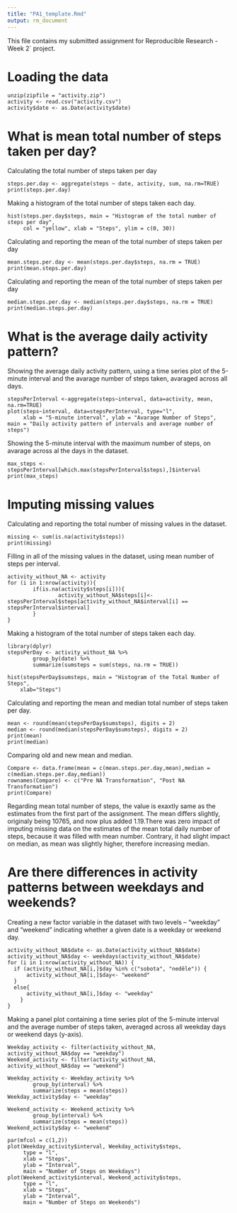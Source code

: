 ```yaml
---
title: "PA1_template.Rmd"
output: rm_document
---
```


This file contains my submitted assignment for Reproducible Research - Week 2` project.

Loading the data
================
```{r, echo = TRUE}
unzip(zipfile = "activity.zip")
activity <- read.csv("activity.csv")
activity$date <- as.Date(activity$date)
```

What is mean total number of steps taken per day?
================
Calculating the total number of steps taken per day
```{r, echo = TRUE}
steps.per.day <- aggregate(steps ~ date, activity, sum, na.rm=TRUE)
print(steps.per.day)
```

Making a histogram of the total number of steps taken each day.
```{r, echo = TRUE}
hist(steps.per.day$steps, main = "Histogram of the total number of steps per day",
     col = "yellow", xlab = "Steps", ylim = c(0, 30))
```

Calculating and reporting the mean of the total number of steps taken per day
```{r, echo = TRUE}
mean.steps.per.day <- mean(steps.per.day$steps, na.rm = TRUE)
print(mean.steps.per.day)
```

Calculating and reporting the mean of the total number of steps taken per day
```{r, echo = TRUE}
median.steps.per.day <- median(steps.per.day$steps, na.rm = TRUE)
print(median.steps.per.day)
```

What is the average daily activity pattern?
=================
Showing the average daily activity pattern, using a time series plot of the 5-minute interval and the avarage number of steps taken, avaraged across all days.
```{r, echo = TRUE}
stepsPerInterval <-aggregate(steps~interval, data=activity, mean, na.rm=TRUE)
plot(steps~interval, data=stepsPerInterval, type="l",
     xlab = "5-minute interval", ylab = "Avarage Number of Steps", main = "Daily activity pattern of intervals and average number of steps")
```

Showing the 5-minute interval with the maximum number of steps, on avarage across al the days in the dataset.
```{r, echo = TRUE}
max_steps <- stepsPerInterval[which.max(stepsPerInterval$steps),]$interval
print(max_steps)
```

Imputing missing values
===================
Calculating and reporting the total number of missing values in the dataset.
```{r, echo = TRUE}
missing <- sum(is.na(activity$steps))
print(missing)
```

Filling in all of the missing values in the dataset, using mean number of steps per interval.
```{r, echo = TRUE}
activity_without_NA <- activity  
for (i in 1:nrow(activity)){
        if(is.na(activity$steps[i])){
                activity_without_NA$steps[i]<- stepsPerInterval$steps[activity_without_NA$interval[i] == stepsPerInterval$interval]
        }
}
```

Making a histogram of the total number of steps taken each day. 
```{r, echo = TRUE}
library(dplyr)
stepsPerDay <- activity_without_NA %>%
        group_by(date) %>%
        summarize(sumsteps = sum(steps, na.rm = TRUE)) 

hist(stepsPerDay$sumsteps, main = "Histogram of the Total Number of Steps", 
    xlab="Steps")
```

Calculating and reporting the mean and median total number of steps taken per day. 
```{r, echo = TRUE}
mean <- round(mean(stepsPerDay$sumsteps), digits = 2)
median <- round(median(stepsPerDay$sumsteps), digits = 2)
print(mean)
print(median)
```

Comparing old and new mean and median.
```{r, echo = TRUE}
Compare <- data.frame(mean = c(mean.steps.per.day,mean),median = c(median.steps.per.day,median))
rownames(Compare) <- c("Pre NA Transformation", "Post NA Transformation")
print(Compare)
```

Regarding mean total number of steps, the value is exaxtly same as the estimates from the first part of the assignment. The mean differs slightly, originaly being 10765, and now plus added 1.19.There was zero impact of imputing missing data on the estimates of the mean total daily number of steps, because it was filled with mean number. Contrary, it had slight impact on median, as mean was slightly higher, therefore increasing median.

Are there differences in activity patterns between weekdays and weekends?
==================

Creating a new factor variable in the dataset with two levels – “weekday” and “weekend” indicating whether a given date is a weekday or weekend day.
```{r, echo = TRUE}
activity_without_NA$date <- as.Date(activity_without_NA$date)
activity_without_NA$day <- weekdays(activity_without_NA$date)
for (i in 1:nrow(activity_without_NA)) {
  if (activity_without_NA[i,]$day %in% c("sobota", "neděle")) {
      activity_without_NA[i,]$day<- "weekend"
  } 
  else{
      activity_without_NA[i,]$day <- "weekday"
    }
}
```

Making a panel plot containing a time series plot of the 5-minute interval and the average number of steps taken, averaged across all weekday days or weekend days (y-axis). 
```{r, echo = TRUE}
Weekday_activity <- filter(activity_without_NA, activity_without_NA$day == "weekday")
Weekend_activity <- filter(activity_without_NA, activity_without_NA$day == "weekend")

Weekday_activity <- Weekday_activity %>%
        group_by(interval) %>%
        summarize(steps = mean(steps)) 
Weekday_activity$day <- "weekday"

Weekend_activity <- Weekend_activity %>%
        group_by(interval) %>%
        summarize(steps = mean(steps)) 
Weekend_activity$day <- "weekend"

par(mfcol = c(1,2))
plot(Weekday_activity$interval, Weekday_activity$steps,
     type = "l",
     xlab = "Steps",
     ylab = "Interval",
     main = "Number of Steps on Weekdays")
plot(Weekend_activity$interval, Weekend_activity$steps,
     type = "l",
     xlab = "Steps",
     ylab = "Interval",
     main = "Number of Steps on Weekends")
```

